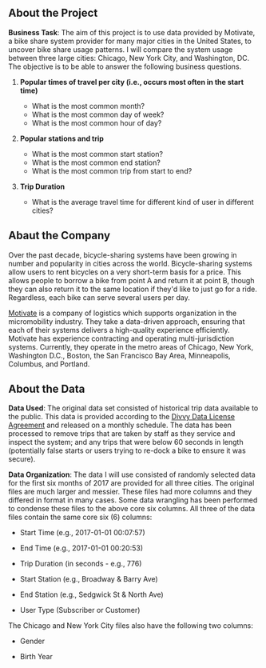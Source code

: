 ## About the Project

**Business Task**: The aim of this project is to use data provided by Motivate, a bike share system provider for many major cities in the United States, to uncover bike share usage patterns. I will compare the system usage between three large cities: Chicago, New York City, and Washington, DC. The objective is to be able to answer the following business questions. 

1. **Popular times of travel per city (i.e., occurs most often in the start time)**

    -   What is the most common month?
    -   What is the most common day of week?
    -   What is the most common hour of day?


2. **Popular stations and trip**

    -   What is the most common start station?
    -   What is the most common end station?
    -   What is the most common trip from start to end?
    

3. **Trip Duration**

    -   What is the average travel time for different kind of user in different cities?

## Abaut the Company 

Over the past decade, bicycle-sharing systems have been growing in number and popularity in cities across the world. Bicycle-sharing systems allow users to rent bicycles on a very short-term basis for a price. This allows people to borrow a bike from point A and return it at point B, though they can also return it to the same location if they'd like to just go for a ride. Regardless, each bike can serve several users per day.

[Motivate](https://motivateco.com/about) is a company of logistics which supports organization in the micromobility industry. They take a data-driven approach, ensuring that each of their systems delivers a high-quality experience efficiently. Motivate has experience contracting and operating multi-jurisdiction systems. Currently, they operate in the metro areas of Chicago, New York, Washington D.C., Boston, the San Francisco Bay Area, Minneapolis, Columbus, and Portland.

## About the Data

**Data Used**: The original data set consisted of historical trip data available to the public. This data is provided according to the [Divvy Data License Agreement](https://ride.divvybikes.com/data-license-agreement) and released on a monthly schedule. The data has been processed to remove trips that are taken by staff as they service and inspect the system; and any trips that were below 60 seconds in length (potentially false starts or users trying to re-dock a bike to ensure it was secure).

**Data Organization**: The data I will use consisted of randomly selected data for the first six months of 2017 are provided for all three cities. The original files are much larger and messier. These files had more columns and they differed in format in many cases. Some data wrangling has been performed to condense these files to the above core six columns. All three of the data files contain the same core six (6) columns:

-   Start Time (e.g., 2017-01-01 00:07:57)

-   End Time (e.g., 2017-01-01 00:20:53)

-   Trip Duration (in seconds - e.g., 776)

-   Start Station (e.g., Broadway & Barry Ave)

-   End Station (e.g., Sedgwick St & North Ave)

-   User Type (Subscriber or Customer)

The Chicago and New York City files also have the following two columns:

-   Gender

-   Birth Year